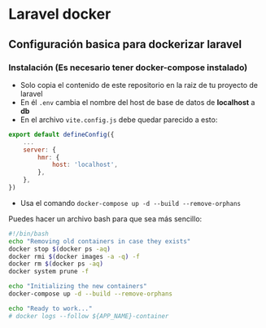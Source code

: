 # Laravel docker
## Configuración basica para dockerizar laravel

### Instalación (Es necesario tener docker-compose instalado)

* Solo copia el contenido de este repositorio en la raiz de tu proyecto de laravel
* En él `.env` cambia el nombre del host de base de datos de **localhost** a **db**
* En el archivo `vite.config.js` debe quedar parecido a esto:
```js
export default defineConfig({
    ...
    server: {
        hmr: {
            host: 'localhost',
        },
    },
})

```
* Usa el comando `docker-compose up -d --build --remove-orphans` 


Puedes hacer un archivo bash para que sea más sencillo:

```bash
#!/bin/bash
echo "Removing old containers in case they exists"
docker stop $(docker ps -aq)
docker rmi $(docker images -a -q) -f
docker rm $(docker ps -aq)
docker system prune -f

echo "Initializing the new containers"
docker-compose up -d --build --remove-orphans

echo "Ready to work..."
# docker logs --follow ${APP_NAME}-container
```